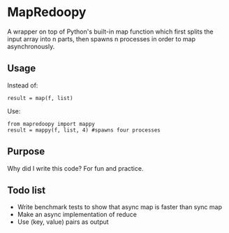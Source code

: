 MapRedoopy
==========

A wrapper on top of Python's built-in map function which first splits the input array into n parts, then spawns n processes in order to map asynchronously.

## Usage

Instead of:
```
result = map(f, list)
```

Use:
```
from mapredoopy import mappy
result = mappy(f, list, 4) #spawns four processes
```

## Purpose

Why did I write this code? For fun and practice.

## Todo list

* Write benchmark tests to show that async map is faster than sync map
* Make an async implementation of reduce
* Use (key, value) pairs as output
